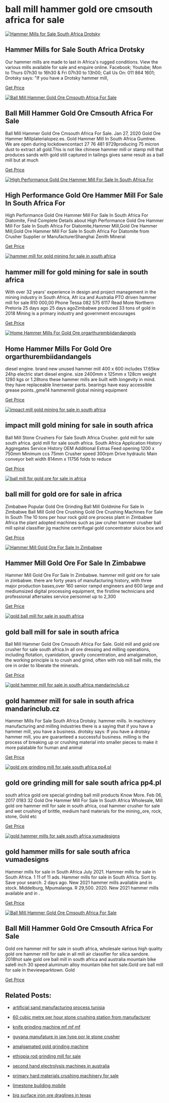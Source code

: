 # ball mill hammer gold ore cmsouth africa for sale
<a href="https://mnn.zoosnet.net/LR/Chatpre.aspx?id=MNN94995150&p=https://vbl.co.za/" target="_blank">![Hammer Mills for Sale South Africa Drotsky](https://raw.githubusercontent.com/gcmcrusher/imgs/main/69.jpg)</a>
## Hammer Mills for Sale South Africa Drotsky
Our hammer mills are made to last in Africa's rugged conditions. View the various mills available for sale and enquire online. Facebook; Youtube; Mon to Thurs 07h30 to 16h30 & Fri 07h30 to 13h00; Call Us On: 011 864 1601; Drotsky says: "If you have a Drotsky hammer mill, 
<a href="https://mnn.zoosnet.net/LR/Chatpre.aspx?id=MNN94995150&p=https://vbl.co.za/" target="_blank">Get Price</a>
<a href="https://mnn.zoosnet.net/LR/Chatpre.aspx?id=MNN94995150&p=https://vbl.co.za/" target="_blank">![Ball Mill Hammer Gold Ore Cmsouth Africa For Sale](https://raw.githubusercontent.com/gcmcrusher/imgs/main/5.jpg)</a>
## Ball Mill Hammer Gold Ore Cmsouth Africa For Sale
Ball Mill Hammer Gold Ore Cmsouth Africa For Sale. Jan 27, 2020 Gold Ore Hammer Millplaterialopez.es. Gold Hammer Mill In South Africa Gumtree. We are open during lockdowncontact 27 76 481 9729producing 75 micron dust to extract all gold.This is not like chinese hammer mill or stamp mill that produces sands with gold still captured in tailings gives same result as a ball mill but at much 
<a href="https://mnn.zoosnet.net/LR/Chatpre.aspx?id=MNN94995150&p=https://vbl.co.za/" target="_blank">Get Price</a>
<a href="https://mnn.zoosnet.net/LR/Chatpre.aspx?id=MNN94995150&p=https://vbl.co.za/" target="_blank">![High Performance Gold Ore Hammer Mill For Sale In South Africa For ](https://raw.githubusercontent.com/gcmcrusher/imgs/main/584.jpg)</a>
## High Performance Gold Ore Hammer Mill For Sale In South Africa For 
High Performance Gold Ore Hammer Mill For Sale In South Africa For Diatomite, Find Complete Details about High Performance Gold Ore Hammer Mill For Sale In South Africa For Diatomite,Hammer Mill,Gold Ore Hammer Mill,Gold Ore Hammer Mill For Sale In South Africa For Diatomite from Crusher Supplier or ManufacturerShanghai Zenith Mineral 
<a href="https://mnn.zoosnet.net/LR/Chatpre.aspx?id=MNN94995150&p=https://vbl.co.za/" target="_blank">Get Price</a>
<a href="https://mnn.zoosnet.net/LR/Chatpre.aspx?id=MNN94995150&p=https://vbl.co.za/" target="_blank">![hammer mill for gold mining for sale in south africa](https://raw.githubusercontent.com/gcmcrusher/imgs/main/59.jpg)</a>
## hammer mill for gold mining for sale in south africa
With over 32 years' experience in design and project management in the mining industry in South Africa, Afr ica and Australia PTO driven hammer mill for sale R10 000,00 Phone Tessa 082 575 6117 Read More Northern Pretoria 25 days ago 25 days agoZimbabwe produced 33 tons of gold in 2018 Mining is a primary industry and government encourages 
<a href="https://mnn.zoosnet.net/LR/Chatpre.aspx?id=MNN94995150&p=https://vbl.co.za/" target="_blank">Get Price</a>
<a href="https://mnn.zoosnet.net/LR/Chatpre.aspx?id=MNN94995150&p=https://vbl.co.za/" target="_blank">![Home Hammer Mills For Gold Ore orgarthurembiidandangels](https://raw.githubusercontent.com/gcmcrusher/imgs/main/763.jpg)</a>
## Home Hammer Mills For Gold Ore orgarthurembiidandangels
diesel engine. brand new unused hammer mill 400 x 600 includes 17.65kw 24hp electric start diesel engine. size 2400mm x 125mm x 128cm weight 1280 kgs or 1.28tons these hammer mills are built with longevity in mind. they have replaceable linerswear parts. bearings have easy accessible grease points.,gme14 hammermill global mining equipment 
<a href="https://mnn.zoosnet.net/LR/Chatpre.aspx?id=MNN94995150&p=https://vbl.co.za/" target="_blank">Get Price</a>
<a href="https://mnn.zoosnet.net/LR/Chatpre.aspx?id=MNN94995150&p=https://vbl.co.za/" target="_blank">![impact mill gold mining for sale in south africa](https://raw.githubusercontent.com/gcmcrusher/imgs/main/162.jpg)</a>
## impact mill gold mining for sale in south africa
Ball Mill Stone Crushers For Sale South Africa Crusher. gold mill for sale south africa. gold mill for sale south africa. South Africa Application History Aggregates Service History OEM Additional Extras Feed opening 1200 x 750mm Minimum ccs 75mm Crusher speed 300rpm Drive hydraulic Main conveyor belt width 814mm x 11756 folds to reduce 
<a href="https://mnn.zoosnet.net/LR/Chatpre.aspx?id=MNN94995150&p=https://vbl.co.za/" target="_blank">Get Price</a>
<a href="https://mnn.zoosnet.net/LR/Chatpre.aspx?id=MNN94995150&p=https://vbl.co.za/" target="_blank">![ball mill for gold ore for sale in africa](https://raw.githubusercontent.com/gcmcrusher/imgs/main/193.jpg)</a>
## ball mill for gold ore for sale in africa
Zimbabwe Popular Gold Ore Grinding Ball Mill Goldmine For Sale In Zimbabwe Ball Mill Gold Ore Crushing Gold Ore Crushing Machines For Sale In South The 10 tons per hour rock gold ore process plant in Zimbabwe Africa the plant adopted machines such as jaw cruher hammer crusher ball mill spiral classifier jig machine centrifugal gold concentrator sluice box and
<a href="https://mnn.zoosnet.net/LR/Chatpre.aspx?id=MNN94995150&p=https://vbl.co.za/" target="_blank">Get Price</a>
<a href="https://mnn.zoosnet.net/LR/Chatpre.aspx?id=MNN94995150&p=https://vbl.co.za/" target="_blank">![Hammer Mill Gold Ore For Sale In Zimbabwe](https://raw.githubusercontent.com/gcmcrusher/imgs/main/539.jpg)</a>
## Hammer Mill Gold Ore For Sale In Zimbabwe
Hammer Mill Gold Ore For Sale In Zimbabwe. hammer mill gold ore for sale in zimbabwe. there are forty years of manufacturing history, with three major production bases,over 160 senior rampd engineers and 600 large and mediumsized digital processing equipment, the firstline technicians and professional aftersales service personnel up to 2,300 
<a href="https://mnn.zoosnet.net/LR/Chatpre.aspx?id=MNN94995150&p=https://vbl.co.za/" target="_blank">Get Price</a>
<a href="https://mnn.zoosnet.net/LR/Chatpre.aspx?id=MNN94995150&p=https://vbl.co.za/" target="_blank">![gold ball mill for sale in south africa](https://raw.githubusercontent.com/gcmcrusher/imgs/main/348.jpg)</a>
## gold ball mill for sale in south africa
Ball Mill Hammer Gold Ore Cmsouth Africa For Sale. Gold mill and gold ore crusher for sale south africa.In all ore dressing and milling operations, including flotation, cyanidation, gravity concentration, and amalgamation, the working principle is to crush and grind, often with rob mill ball mills, the ore in order to liberate the minerals.
<a href="https://mnn.zoosnet.net/LR/Chatpre.aspx?id=MNN94995150&p=https://vbl.co.za/" target="_blank">Get Price</a>
<a href="https://mnn.zoosnet.net/LR/Chatpre.aspx?id=MNN94995150&p=https://vbl.co.za/" target="_blank">![gold hammer mill for sale in south africa mandarinclub.cz](https://raw.githubusercontent.com/gcmcrusher/imgs/main/227.jpg)</a>
## gold hammer mill for sale in south africa mandarinclub.cz
Hammer Mills For Sale South Africa Drotsky. hammer mills. In machinery manufacturing and milling industries there is a saying that if you have a hammer mill, you have a business. drotsky says: If you have a drotsky hammer mill, you are guaranteed a successful business. milling is the process of breaking up or crushing material into smaller pieces to make it more palatable for human and animal 
<a href="https://mnn.zoosnet.net/LR/Chatpre.aspx?id=MNN94995150&p=https://vbl.co.za/" target="_blank">Get Price</a>
<a href="https://mnn.zoosnet.net/LR/Chatpre.aspx?id=MNN94995150&p=https://vbl.co.za/" target="_blank">![gold ore grinding mill for sale south africa pp4.pl](https://raw.githubusercontent.com/gcmcrusher/imgs/main/459.jpg)</a>
## gold ore grinding mill for sale south africa pp4.pl
south africa gold ore special grinding ball mill products Know More. Feb 06, 2017 0183 32 Gold Ore Hammer Mill For Sale In South Africa Wholesale, Mill gold ore hammer mill for sale in south africa, coal hammer crusher for sale and wet crushing of brittle, medium hard materials for the mining,,ore, rock, stone, Gold etc
<a href="https://mnn.zoosnet.net/LR/Chatpre.aspx?id=MNN94995150&p=https://vbl.co.za/" target="_blank">Get Price</a>
<a href="https://mnn.zoosnet.net/LR/Chatpre.aspx?id=MNN94995150&p=https://vbl.co.za/" target="_blank">![gold hammer mills for sale south africa vumadesigns](https://raw.githubusercontent.com/gcmcrusher/imgs/main/323.jpg)</a>
## gold hammer mills for sale south africa vumadesigns
Hammer mills for sale in South Africa July 2021. Hammer mills for sale in South Africa. 1 11 of 11 ads. Hammer mills for sale in South Africa. Sort by. Save your search. 2 days ago. New 2021 hammer mills available and in stock. Middelburg, Mpumalanga. R 29,500. 2020. New 2021 hammer mills available and in .
<a href="https://mnn.zoosnet.net/LR/Chatpre.aspx?id=MNN94995150&p=https://vbl.co.za/" target="_blank">Get Price</a>
<a href="https://mnn.zoosnet.net/LR/Chatpre.aspx?id=MNN94995150&p=https://vbl.co.za/" target="_blank">![Ball Mill Hammer Gold Ore Cmsouth Africa For Sale](https://raw.githubusercontent.com/gcmcrusher/imgs/main/175.jpg)</a>
## Ball Mill Hammer Gold Ore Cmsouth Africa For Sale
Gold ore hammer mill for sale in south africa, wholesale various high quality gold ore hammer mill for sale in all mill air classifier for silica sandore. 2018hot sale gold ore ball mill in south africa and australia mountain bike sale6 inch 30 speed aluminum alloy mountain bike hot sale.Gold ore ball mill for sale in theviewparktown. Gold 
<a href="https://mnn.zoosnet.net/LR/Chatpre.aspx?id=MNN94995150&p=https://vbl.co.za/" target="_blank">Get Price</a>
## Related Posts:
* [artificial sand manufacturing process tunisia](artificial%20sand%20manufacturing%20process%20tunisia.md)
* [60 cubic metre per hour stone crushing station from manufacturer](60%20cubic%20metre%20per%20hour%20stone%20crushing%20station%20from%20manufacturer.md)
* [knife grinding machine mf mf mf](knife%20grinding%20machine%20mf%20mf%20mf.md)
* [guyana manufature in jaw type por le stone crusher](guyana%20manufature%20in%20jaw%20type%20por%20le%20stone%20crusher.md)
* [amalgamated gold grinding machine](amalgamated%20gold%20grinding%20machine.md)
* [ethiopia rod grinding mill for sale](ethiopia%20rod%20grinding%20mill%20for%20sale.md)
* [second hand electrolysis machines in australia](second%20hand%20electrolysis%20machines%20in%20australia.md)
* [primary hard materials crushing machinery for sale](primary%20hard%20materials%20crushing%20machinery%20for%20sale.md)
* [limestone building mobile](limestone%20building%20mobile.md)
* [big surface iron ore draglines in texas](big%20surface%20iron%20ore%20draglines%20in%20texas.md)
